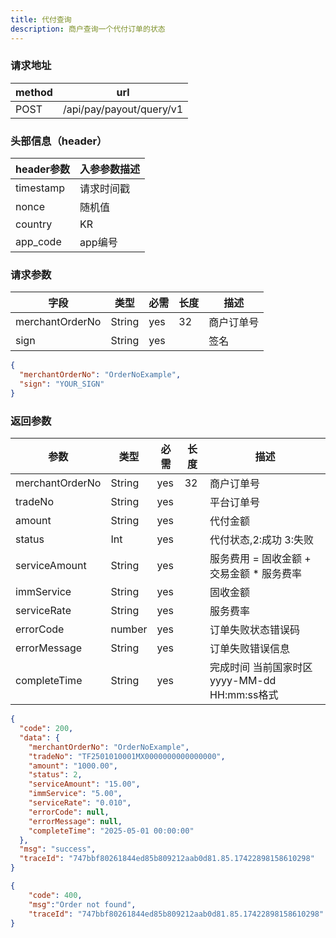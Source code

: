 ```yaml
---
title: 代付查询
description: 商户查询一个代付订单的状态
---
```


### 请求地址

| method | url                      |
| ------ | ------------------------ |
| POST   | /api/pay/payout/query/v1 |

###  头部信息（header）

| header参数                  | 入参参数描述 |
|---------------------------|--------|
| timestamp                 | 请求时间戳  |
| nonce                     | 随机值    |
| country                   | KR     |
| app_code                  | app编号  |

### 请求参数

| 字段            | 类型   | 必需 | 长度 | 描述       |
| --------------- | ------ | ---- | ---- | ---------- |
| merchantOrderNo | String | yes  | 32   | 商户订单号 |
| sign            | String | yes  |      | 签名       |

```json title=请求示例
{
  "merchantOrderNo": "OrderNoExample",
  "sign": "YOUR_SIGN"
}
```

### 返回参数


| 参数              | 类型     | 必需  | 长度  | 描述                             |
|-----------------|--------|-----|-----|--------------------------------|
| merchantOrderNo | String | yes | 32  | 商户订单号                          |
| tradeNo         | String | yes |     | 平台订单号                          |
| amount          | String | yes |     | 代付金额                           |
| status          | Int    | yes |     | 代付状态,2:成功 3:失败                 |
| serviceAmount   | String | yes |     | 服务费用  =  固收金额 +  交易金额 * 服务费率   |
| immService      | String | yes |     | 固收金额                           |
| serviceRate     | String | yes |     | 服务费率                           |
| errorCode       | number | yes |     | 订单失败状态错误码                      |
| errorMessage    | String | yes |     | 订单失败错误信息                       |
| completeTime    | String | yes |     | 完成时间 当前国家时区 yyyy-MM-dd HH:mm:ss格式 |

```json title=返回示例
{
  "code": 200,
  "data": {
    "merchantOrderNo": "OrderNoExample",
    "tradeNo": "TF2501010001MX0000000000000000",
    "amount": "1000.00",
    "status": 2,
    "serviceAmount": "15.00",
    "immService": "5.00",
    "serviceRate": "0.010",
    "errorCode": null,
    "errorMessage": null,
    "completeTime": "2025-05-01 00:00:00"
  },
  "msg": "success",
  "traceId": "747bbf80261844ed85b809212aab0d81.85.17422898158610298"
}
```
```json title=订单不存在返回示例
{
    "code": 400,
    "msg":"Order not found",
    "traceId": "747bbf80261844ed85b809212aab0d81.85.17422898158610298"
}
```
